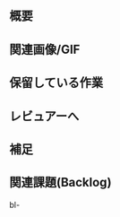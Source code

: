 ## 概要

<!-- 変更した内容などを皆さんに伝えてください。 -->

## 関連画像/GIF

<!-- スクリーンショットやGIFなどがあれば貼り付けてください。 -->
<!-- Memo: Win + Shift + S / ⌘ + Shift + 4 -->

## 保留している作業

<!-- 何か保留中の作業があるなら書いておいてください。 -->

## レビュアーへ

<!-- レビュアーに伝えたいことがなにかあれば書いておいてください。 -->

## 補足

<!-- 補足があれば書いておいてください。 -->

## 関連課題(Backlog)

<!-- Backlogの課題番号をbl-のあとに書いてくださると助かります。 -->

bl-

<!-- いらない項目は消去してもらって構いません -->
